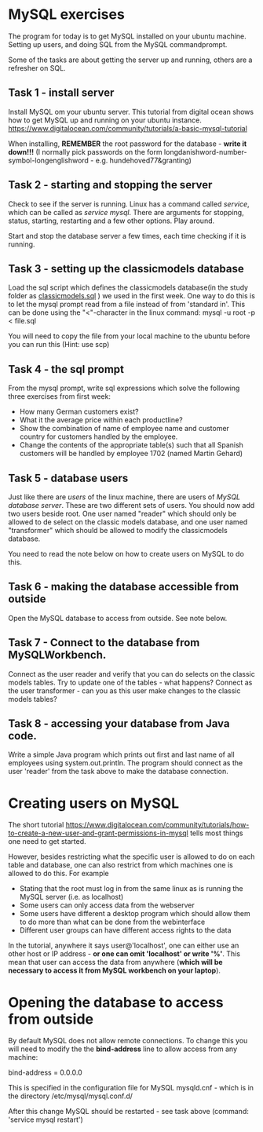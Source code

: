 # MySQL exercises
The program for today is to get MySQL installed on your ubuntu machine. Setting up users, and doing SQL from the MySQL commandprompt.

Some of the tasks are about getting the server up and running, others are a refresher on SQL.

## Task 1 - install server
Install MySQL om your ubuntu server.
This tutorial from digital ocean shows how to get MySQL up and running on your ubuntu instance.
<https://www.digitalocean.com/community/tutorials/a-basic-mysql-tutorial>

When installing, **REMEMBER** the root password for the database - **write it down!!!**
(I normally pick passwords on the form longdanishword-number-symbol-longenglishword - e.g. hundehoved77&granting)

## Task 2 - starting and stopping the server
Check to see if the server is running. Linux has a command called _service_, which can be called as _service mysql_. There are arguments for stopping, status, starting, restarting and a few other options. Play around.

Start and stop the database server a few times, each time checking if it is running. 

## Task 3 - setting up the classicmodels database
Load the sql script which defines the classicmodels database(in the study folder as [classicmodels.sql](classicmodels.sql) ) we used in the first week. 
One way to do this is to let the mysql prompt read from a file instead of from 'standard in'. This can be done using the "<"-character in the linux command:
mysql -u root -p < file.sql

You will need to copy the file from your local machine to the ubuntu before you can run this (Hint: use scp)

## Task 4 - the sql prompt
From the mysql prompt, write sql expressions which solve the following three exercises from first week:

* How many German customers exist?
* What it the average price within each productline?
* Show the combination of name of employee name and customer country for customers handled by the employee.
* Change the contents of the appropriate table(s) such that all Spanish customers will be handled by employee 1702 (named Martin Gehard)

## Task 5 - database users
Just like there are _users_ of the linux machine, there are users of _MySQL database server_. These are two different sets of users.
You should now add two users beside root. One user named "reader" which should only be allowed to de select on the classic models database, and one user named "transformer" which should be allowed to modify the classicmodels database.

You need to read the note below on how to create users on MySQL to do this.

## Task 6 - making the database accessible from outside
Open the MySQL database to access from outside. See note below.

## Task 7 - Connect to the database from MySQLWorkbench. 
Connect as the user reader and verify that you can do selects on the classic models tables.
Try to update one of the tables - what happens?
Connect as the user transformer - can you as this user make changes to the classic models tables?

## Task 8 - accessing your database from Java code.
Write a simple Java program which prints out first and last name of all employees using system.out.println. The program should connect as the user 'reader' from the task above to make the database connection.


# Creating users on MySQL
The short tutorial <https://www.digitalocean.com/community/tutorials/how-to-create-a-new-user-and-grant-permissions-in-mysql> tells most things one need to get started.

However, besides restricting what the specific user is allowed to do on each table and database, one can also restrict from which machines one is allowed to do this. For example

* Stating that the root must log in from the same linux as is running the MySQL server (i.e. as localhost)
* Some users can only access data from the webserver
* Some users have different a desktop program which should allow them to do more than what can be done from the webinterface
* Different user groups can have different access rights to the data

In the tutorial, anywhere it says user@'localhost', one can either use an other host or IP address - **or one can omit 'localhost' or write '%'**. This mean that user can access the data from anywhere (**which will be necessary to access it from MySQL workbench on your laptop**).

# Opening the database to access from outside 
By default MySQL does not allow remote connections. To change this you will need to modify the  the **bind-address** line to allow access from any machine:

bind-address = 0.0.0.0

This is specified in the configuration file for MySQL mysqld.cnf - which is in the directory /etc/mysql/mysql.conf.d/

After this change MySQL should be restarted - see task above (command: 'service mysql restart')
